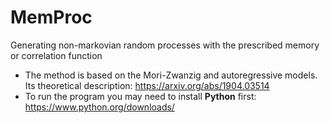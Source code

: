 # MemProc

Generating non-markovian random processes with the prescribed memory or correlation function
- The method is based on the Mori-Zwanzig and autoregressive models. Its theoretical description: https://arxiv.org/abs/1904.03514
- To run the program you may need to install **Python** first: https://www.python.org/downloads/
